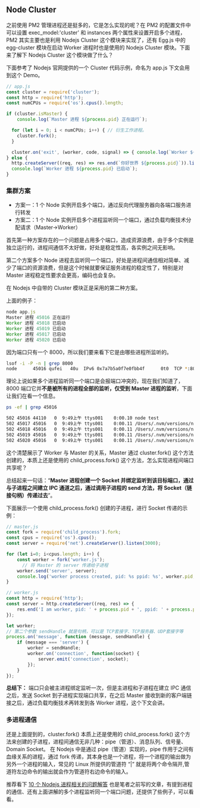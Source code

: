 ## Node Cluster

之前使用 PM2 管理进程还是挺多的，它是怎么实现的呢？在 PM2 的配置文件中可以设置 exec_model:'cluster' 和 instances 两个属性来设置开启多个进程，PM2 其实主要也是利用 Nodejs Cluster 这个模块来实现了，还有 Egg.js 中的 egg-cluster 模块在启动 Worker 进程时也是使用的 Nodejs Cluster 模块。下面来了解下 Nodejs Cluster 这个模块做了什么？

下面参考了 Nodejs 官网提供的一个 Cluster 代码示例，命名为 app.js 下文会用到这个 Demo。

```javascript
// app.js
const cluster = require('cluster');
const http = require('http');
const numCPUs = require('os').cpus().length;

if (cluster.isMaster) {
    console.log(`Master 进程 ${process.pid} 正在运行`);

  for (let i = 0; i < numCPUs; i++) { // 衍生工作进程。
    cluster.fork();
  }

  cluster.on('exit', (worker, code, signal) => { console.log(`Worker ${worker.process.pid} 已退出`) });
} else {
  http.createServer((req, res) => res.end(`你好世界 ${process.pid}`)).listen(8000);
  console.log(`Worker 进程 ${process.pid} 已启动`);
}

```

### 集群方案

- 方案一：1 个 Node 实例开启多个端口，通过反向代理服务器向各端口服务进行转发
- 方案二：1 个 Node 实例开启多个进程监听同一个端口，通过负载均衡技术分配请求（Master->Worker）

首先第一种方案存在的一个问题是占用多个端口，造成资源浪费，由于多个实例是独立运行的，进程间通信不太好做，好处是稳定性高，各实例之间无影响。

第二个方案多个 Node 进程去监听同一个端口，好处是进程间通信相对简单、减少了端口的资源浪费，但是这个时候就要保证服务进程的稳定性了，特别是对 Master 进程稳定性要求会更高，编码也会复杂。

在 Nodejs 中自带的 Cluster 模块正是采用的第二种方案。

上面的例子：

```javascript
node app.js
Master 进程 45016 正在运行
Worker 进程 45018 已启动
Worker 进程 45019 已启动
Worker 进程 45017 已启动
Worker 进程 45020 已启动
```

因为端口只有一个 8000，所以我们要来看下它是由哪些进程所监听的。

```bash
lsof -i -P -n | grep 8000
node      45016 qufei   40u  IPv6 0x7a7b5a0f7e0fbb4f      0t0  TCP *:8000 (LISTEN)
```



理论上说如果多个进程监听同一个端口是会报端口冲突的，现在我们知道了，8000 端口它并**不是被所有的进程全部的监听，仅受到 Master 进程的监听**，下面让我们在看一个信息。

```bash
ps -ef | grep 45016

502 45016 44110   0  9:49上午 ttys001    0:00.10 node test
502 45017 45016   0  9:49上午 ttys001    0:00.11 /Users/.nvm/versions/node/v12.13.0/bin/node /Users/study/test/test
502 45018 45016   0  9:49上午 ttys001    0:00.11 /Users/.nvm/versions/node/v12.13.0/bin/node /Users/study/test/test
502 45019 45016   0  9:49上午 ttys001    0:00.11 /Users/.nvm/versions/node/v12.13.0/bin/node /Users/study/test/test
502 45020 45016   0  9:49上午 ttys001    0:00.11 /Users/.nvm/versions/node/v12.13.0/bin/node /Users/study/test/test
```

这个清楚展示了 Worker 与 Master 的关系，Master 通过 cluster.fork() 这个方法创建的，本质上还是使用的 child_process.fork() 这个方法，怎么实现进程间端口共享呢？

总结起来一句话：“**Master 进程创建一个 Socket 并绑定监听到该目标端口，通过与子进程之间建立 IPC 通道之后，通过调用子进程的 send 方法，将 Socket（链接句柄）传递过去**”。

下面展示一个使用 child_process.fork() 创建的子进程，进行 Socket 传递的示例：

```javascript
// master.js
const fork = require('child_process').fork;
const cpus = require('os').cpus();
const server = require('net').createServer().listen(3000);

for (let i=0; i<cpus.length; i++) {
    const worker = fork('worker.js');
      // 将 Master 的 server 传递给子进程
    worker.send('server', server);
    console.log('worker process created, pid: %s ppid: %s', worker.pid, process.pid);
}

// worker.js 
const http = require('http');
const server = http.createServer((req, res) => {
    res.end('I am worker, pid: ' + process.pid + ', ppid: ' + process.ppid);
});

let worker;
// 第二个参数 sendHandle 就是句柄，可以是 TCP套接字、TCP服务器、UDP套接字等
process.on('message', function (message, sendHandle) {
    if (message === 'server') {
        worker = sendHandle;
        worker.on('connection', function(socket) {
            server.emit('connection', socket);
        });
    }
});
```

**总结下：** 端口只会被主进程绑定监听一次，但是主进程和子进程在建立 IPC 通信之后，发送 Socket 到子进程实现端口共享，在之后 Master 接收到新的客户端链接之后，通过负载均衡技术再转发到各 Worker 进程，这个下文会讲。



### 多进程通信

还是上面提到的，cluster.fork() 本质上还是使用的 child_process.fork() 这个方法来创建的子进程，进程间通信无非几种：pipe（管道）、消息队列、信号量、Domain Socket。
在 Nodejs 中是通过 pipe（管道）实现的，pipe 作用于之间有血缘关系的进程，通过 fork 传递，其本身也是一个进程，将一个进程的输出做为另外一个进程的输入，常见的 Linux 所提供的管道符 “|” 就是将两个命令隔开,管道符左边命令的输出就会作为管道符右边命令的输入。

推荐看下 [10 个 Nodejs 进程相关的问题解答](https://mp.weixin.qq.com/s/dKN95zcRI7qkwGYKhPXrcg) 也是笔者之前写的文章，有提到进程的通信、还有上面讲解的多个进程监听同一个端口问题，还提供了些例子，可以看看。